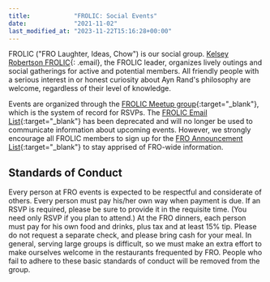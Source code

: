 ```yaml
---
title:            "FROLIC: Social Events"
date:             "2021-11-02"
last_modified_at: "2023-11-22T15:16:28+00:00"
---
```


FROLIC ("FRO Laughter, Ideas, Chow") is our social group. [Kelsey Robertson FROLIC](){: .email}, the FROLIC leader, organizes lively outings and social gatherings for active and potential members. All friendly people with a serious interest in or honest curiosity about Ayn Rand's philosophy are welcome, regardless of their level of knowledge.

Events are organized through the [FROLIC Meetup group](https://www.meetup.com/FROLIC-Denver/){:target="&lowbar;blank"}, which is the system of record for RSVPs. The [FROLIC Email List](https://groups.google.com/g/fro-frolic){:target="&lowbar;blank"} has been deprecated and will no longer be used to communicate information about upcoming events. However, we strongly encourage all FROLIC members to sign up for the [FRO Announcement List](https://groups.google.com/g/fro-frost){:target="&lowbar;blank"} to stay apprised of FRO-wide information.

## Standards of Conduct

Every person at FRO events is expected to be respectful and considerate of others. Every person must pay his/her own way when payment is due. If an RSVP is required, please be sure to provide it in the requisite time. (You need only RSVP if you plan to attend.) At the FRO dinners, each person must pay for his own food and drinks, plus tax and at least 15% tip. Please do not request a separate check, and please bring cash for your meal. In general, serving large groups is difficult, so we must make an extra effort to make ourselves welcome in the restaurants frequented by FRO. People who fail to adhere to these basic standards of conduct will be removed from the group.

